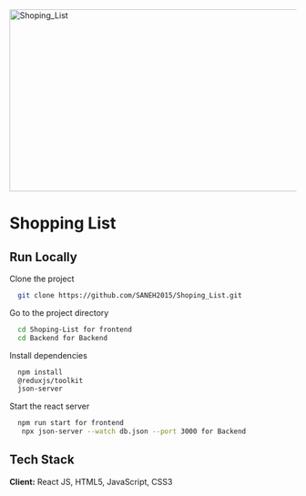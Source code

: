 <img src="https://socialify.git.ci/SANEH2015/Shoping_List/image?language=1&owner=1&name=1&stargazers=1&theme=Light" alt="Shoping_List" width="640" height="320" />
<h1>Shopping List</h1>

## Run Locally

Clone the project
```bash
  git clone https://github.com/SANEH2015/Shoping_List.git
```
Go to the project directory
```bash
  cd Shoping-List for frontend
  cd Backend for Backend
```
Install dependencies
```bash
  npm install
  @reduxjs/toolkit
  json-server
```
Start the react server
```bash
  npm run start for frontend
   npx json-server --watch db.json --port 3000 for Backend
```
## Tech Stack
**Client:** React JS, HTML5, JavaScript, CSS3
